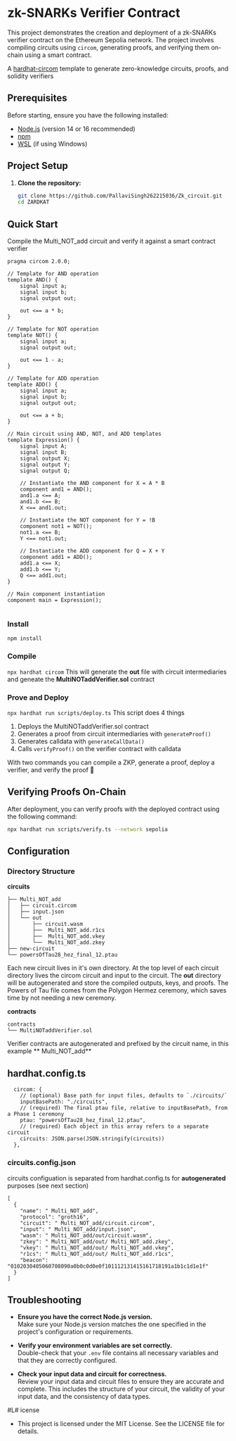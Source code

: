 # zk-SNARKs Verifier Contract 
This project demonstrates the creation and deployment of a zk-SNARKs verifier contract on the Ethereum Sepolia network. The project involves compiling circuits using `circom`, generating proofs, and verifying them on-chain using a smart contract.

A [hardhat-circom](https://github.com/projectsophon/hardhat-circom) template to generate zero-knowledge circuits, proofs, and solidity verifiers

## Prerequisites

Before starting, ensure you have the following installed:

- [Node.js](https://nodejs.org/) (version 14 or 16 recommended)
- [npm](https://www.npmjs.com/)
- [WSL](https://docs.microsoft.com/en-us/windows/wsl/install) (if using Windows)

## Project Setup

1. **Clone the repository:**

   ```bash
   git clone https://github.com/PallaviSingh262215036/Zk_circuit.git
   cd ZARDKAT
   ```

## Quick Start
Compile the Multi_NOT_add circuit and verify it against a smart contract verifier

```
pragma circom 2.0.0;

// Template for AND operation
template AND() {
    signal input a;
    signal input b;
    signal output out;

    out <== a * b;
}

// Template for NOT operation
template NOT() {
    signal input a;
    signal output out;

    out <== 1 - a;
}

// Template for ADD operation
template ADD() {
    signal input a;
    signal input b;
    signal output out;

    out <== a + b;
}

// Main circuit using AND, NOT, and ADD templates
template Expression() {
    signal input A;
    signal input B;
    signal output X;
    signal output Y;
    signal output Q;

    // Instantiate the AND component for X = A * B
    component and1 = AND();
    and1.a <== A;
    and1.b <== B;
    X <== and1.out;

    // Instantiate the NOT component for Y = !B
    component not1 = NOT();
    not1.a <== B;
    Y <== not1.out;

    // Instantiate the ADD component for Q = X + Y
    component add1 = ADD();
    add1.a <== X;
    add1.b <== Y;
    Q <== add1.out;
}

// Main component instantiation
component main = Expression();
  
```
### Install
`npm install`

### Compile
`npx hardhat circom` 
This will generate the **out** file with circuit intermediaries and geneate the **MultiNOTaddVerifier.sol** contract

### Prove and Deploy
`npx hardhat run scripts/deploy.ts`
This script does 4 things  
1. Deploys the MultiNOTaddVerifier.sol contract
2. Generates a proof from circuit intermediaries with `generateProof()`
3. Generates calldata with `generateCallData()`
4. Calls `verifyProof()` on the verifier contract with calldata

With two commands you can compile a ZKP, generate a proof, deploy a verifier, and verify the proof 🎉

## Verifying Proofs On-Chain

After deployment, you can verify proofs with the deployed contract using the following command:

```bash
npx hardhat run scripts/verify.ts --network sepolia
```

## Configuration
### Directory Structure
**circuits**
```
├── Multi_NOT_add
│   ├── circuit.circom
│   ├── input.json
│   └── out
│       ├── circuit.wasm
│       ├──  Multi_NOT_add.r1cs
│       ├──  Multi_NOT_add.vkey
│       └──  Multi_NOT_add.zkey
├── new-circuit
└── powersOfTau28_hez_final_12.ptau
```
Each new circuit lives in it's own directory. At the top level of each circuit directory lives the circom circuit and input to the circuit.
The **out** directory will be autogenerated and store the compiled outputs, keys, and proofs. The Powers of Tau file comes from the Polygon Hermez ceremony, which saves time by not needing a new ceremony. 


**contracts**
```
contracts
└── MultiNOTaddVerifier.sol
```
Verifier contracts are autogenerated and prefixed by the circuit name, in this example ** Multi_NOT_add**

## hardhat.config.ts
```
  circom: {
    // (optional) Base path for input files, defaults to `./circuits/`
    inputBasePath: "./circuits",
    // (required) The final ptau file, relative to inputBasePath, from a Phase 1 ceremony
    ptau: "powersOfTau28_hez_final_12.ptau",
    // (required) Each object in this array refers to a separate circuit
    circuits: JSON.parse(JSON.stringify(circuits))
  },
```
### circuits.config.json
circuits configuation is separated from hardhat.config.ts for **autogenerated** purposes (see next section)
```
[
  {
    "name": " Multi_NOT_add",
    "protocol": "groth16",
    "circuit": " Multi_NOT_add/circuit.circom",
    "input": " Multi_NOT_add/input.json",
    "wasm": " Multi_NOT_add/out/circuit.wasm",
    "zkey": " Multi_NOT_add/out/ Multi_NOT_add.zkey",
    "vkey": " Multi_NOT_add/out/ Multi_NOT_add.vkey",
    "r1cs": " Multi_NOT_add/out/ Multi_NOT_add.r1cs",
    "beacon": "0102030405060708090a0b0c0d0e0f101112131415161718191a1b1c1d1e1f"
  }
]
```
## Troubleshooting

- **Ensure you have the correct Node.js version.**  
  Make sure your Node.js version matches the one specified in the project's configuration or requirements.

- **Verify your environment variables are set correctly.**  
  Double-check that your `.env` file contains all necessary variables and that they are correctly configured.

- **Check your input data and circuit for correctness.**  
  Review your input data and circuit files to ensure they are accurate and complete. This includes the structure of your circuit, the validity of your input data, and the consistency of data types.


#L# icense
- This project is licensed under the MIT License. See the LICENSE file for details.
